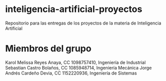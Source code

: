 # inteligencia-artificial-proyectos
Repositorio para las entregas de los proyectos de la materia de Inteligencia Artificial

# Miembros del grupo

  Karol Melissa Reyes Anaya, CC 1098757410, Ingeniería de Industrial
   Sebastian Castro Bolaños, CC 1085948714, Ingeniería Mecánica
    Jorge Andrés Cardeño Devia, CC 1152220936, Ingeniería de Sistemas
  
